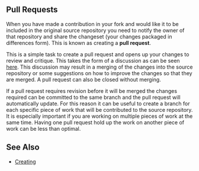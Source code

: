 ## Pull Requests

When you have made a contribution in your  fork and would like it to be included
in  the  original  source repository  you  need  to  notify  the owner  of  that
repository and share the changeset  (your changes packaged in differences form).
This is known as creating a **pull request**.

This is  a simple task  to create a  pull request and  opens up your  changes to
review  and critique.  This  takes the  form  of  a discussion  as  can be  seen
[here](//github.com/PlantandFoodResearch/PFRdataCraft/pull/1).  This  discussion
may  result in  a merging  of the  changes into  the source  repository or  some
suggestions on  how to  improve the  changes so  that they  are merged.   A pull
request can also be closed without merging.

If  a pull  request  requires revision  before  it will  be  merged the  changes
required  can  be  committed to  the  same  branch  and  the pull  request  will
automatically update.  For this  reason it can be useful to  create a branch for
each  specific   piece  of  work  that   will  be  contributed  to   the  source
repository. It is especially important if  you are working on multiple pieces of
work at  the same  time. Having  one pull request  hold up  the work  on another
piece of work can be less than optimal.

## See Also

* [Creating](https://help.github.com/articles/creating-a-pull-request/)
